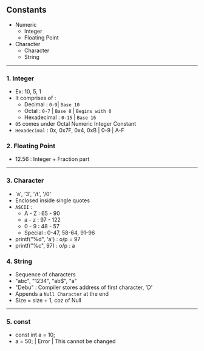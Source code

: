 ## Constants
- Numeric
    - Integer
    - Floating Point
- Character
    - Character
    - String

---

### 1. Integer
- Ex: 10, 5, 1
- It comprises of :
    - Decimal : `0-9`| `Base 10`
    - Octal : `0-7` | `Base 8` | `Begins with 0`
    - Hexadecimal : `0-15` | `Base 16`
- `05` comes under Octal Numeric Integer Constant
- `Hexadecimal` : 0x, 0x7F, 0x4, 0xB | 0-9 | A-F

### 2. Floating Point
- 12.56 : Integer + Fraction part

---

### 3. Character
- 'a', '3', '/t', '/0'
- Enclosed inside single quotes
- `ASCII` : 
    - A - Z : 65 - 90
    - a - z : 97 - 122
    - 0 - 9 : 48 - 57
    - Special : 0-47, 58-64, 91-96
- printf("%d", 'a') : o/p = 97
- printf("%c", 97) : o/p : a

### 4. String
- Sequence of characters
- "abc", "1234", "ab$", "a"
- "Debu" : Compiler stores address of first character, 'D'
- Appends a `Null Character` at the end
- Size = size + 1, coz of Null 

---

### 5. const
- const int a = 10;
- a = 50; | Error | This cannot be changed
